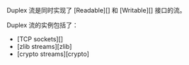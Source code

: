 <!-- YAML
added: v0.9.4
-->

<!--type=class-->

Duplex 流是同时实现了 [Readable][] 和
[Writable][] 接口的流。

Duplex 流的实例包括了：

* [TCP sockets][]
* [zlib streams][zlib]
* [crypto streams][crypto]

